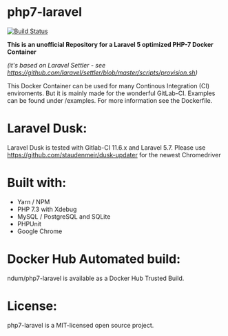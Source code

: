 # php7-laravel

[![Build Status](https://travis-ci.org/ndum/php7-laravel.svg)](https://travis-ci.org/ndum/php7-laravel)

**This is an unofficial Repository for a Laravel 5 optimized PHP-7 Docker Container** 

*(it's based on Laravel Settler - see https://github.com/laravel/settler/blob/master/scripts/provision.sh)*

This Docker Container can be used for many Continous Integration (CI) enviroments. But it is mainly made for the wonderful GitLab-CI. 
Examples can be found under /examples. For more information see the Dockerfile.

# Laravel Dusk:
Laravel Dusk is tested with Gitlab-CI 11.6.x and Laravel 5.7. Please use https://github.com/staudenmeir/dusk-updater for the newest Chromedriver

# Built with:
* Yarn / NPM
* PHP 7.3 with Xdebug
* MySQL / PostgreSQL and SQLite
* PHPUnit
* Google Chrome

# Docker Hub Automated build:
ndum/php7-laravel is available as a Docker Hub Trusted Build.

# License:
php7-laravel is a MIT-licensed open source project.
